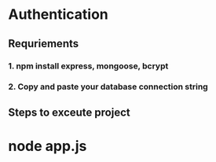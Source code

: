 # Authentication
## Requriements 
### 1. npm install express, mongoose, bcrypt
### 2. Copy and paste your database connection string 

## Steps to exceute project
# node app.js
